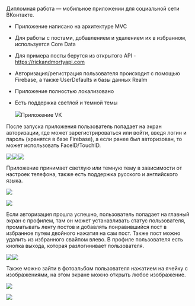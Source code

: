 Дипломная работа — мобильное приложении для социальной сети ВКонтакте.

- Приложение написано на архитектуре MVC
- Для работы с постами, добавлением и удалением их в избранном, используется Core Data
- Для примера посты берутся из открытого API - https://rickandmortyapi.com
- Авторизация/регистрация пользователя происходит с помощью Firebase, а также UserDefaults и базы данных Realm
- Приложение полностью локализовано
- Есть поддержка светлой и темной темы


  ![](Aspose.Words.30b015c7-8165-404e-b5c9-e35a795bf648.001.png)Приложение VK     



После запуска приложения пользователь попадает на экран авторизации, где может зарегистрироваться или войти, введя логин и пароль (хранятся в базе Firebase), а если ранее был авторизован, то может использовать FaceID/TouchID.

![](Aspose.Words.30b015c7-8165-404e-b5c9-e35a795bf648.002.png)![](Aspose.Words.30b015c7-8165-404e-b5c9-e35a795bf648.003.png)![](Aspose.Words.30b015c7-8165-404e-b5c9-e35a795bf648.004.png)



Приложение принимает светлую или темную тему в зависимости от настроек телефона, также есть поддержка русского и английского языка.

![](Aspose.Words.30b015c7-8165-404e-b5c9-e35a795bf648.005.png)

![](Aspose.Words.30b015c7-8165-404e-b5c9-e35a795bf648.006.png)



Если авторизация прошла успешно, пользователь попадает на главный экран с профилем, там он может устанавливать статус пользователя, проматывать ленту постов и добавлять понравившийся пост в избранное путем двойного нажатия на сам пост. Также пост можно удалить из избранного свайпом влево. В профиле пользователя есть кнопка выхода, которая разлогинивает пользователя.

![](Aspose.Words.30b015c7-8165-404e-b5c9-e35a795bf648.007.png)![](Aspose.Words.30b015c7-8165-404e-b5c9-e35a795bf648.008.png)




Также можно зайти в фотоальбом пользователя нажатием на ячейку с изображениями, на этом экране можно открыть любое изображение.

![](Aspose.Words.30b015c7-8165-404e-b5c9-e35a795bf648.009.png)

![](Aspose.Words.30b015c7-8165-404e-b5c9-e35a795bf648.010.png)
